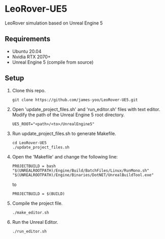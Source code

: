 # LeoRover-UE5
LeoRover simulation based on Unreal Engine 5

## Requirements
- Ubuntu 20.04
- Nvidia RTX 2070+
- Unreal Engine 5 (compile from source)

## Setup
1. Clone this repo.
   ```
   git clone https://github.com/james-yoo/LeoRover-UE5.git
   ```
2. Open 'update_project_files.sh' and 'run_editor.sh' files with text editor. Modify the path of the Unreal Engine 5 root directory.
   ```
   UE5_ROOT="<path>/<to>/UnrealEngine5"
   ```
3. Run update_project_files.sh to generate Makefile.
   ```
   cd LeoRover-UE5
   ./update_project_files.sh
   ```
4. Open the 'Makefile' and change the following line:
   ```
   PROJECTBUILD = bash "$(UNREALROOTPATH)/Engine/Build/BatchFiles/Linux/RunMono.sh" "$(UNREALROOTPATH)/Engine/Binaries/DotNET/UnrealBuildTool.exe"
   ```
   to
   ```
   PROJECTBUILD = $(BUILD)
   ```
5. Compile the project file.
   ```
   ./make_editor.sh
   ```
6. Run the Unreal Editor.
   ```
   ./run_editor.sh
   ```
